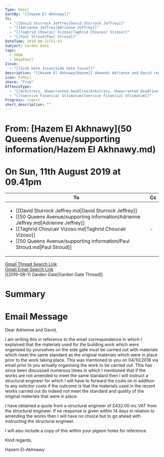 ```yaml
---
Type: Email
SentBy: "[[Hazem El Akhnawy]]"
To:
  - "[[David Sturrock Jeffrey|David Sturrock Jeffrey]]"
  - "[[Adrienne Jeffrey|Adrienne Jeffrey]]"
  - "[[Taghrid Choucair Vizoso|Taghrid Choucair Vizoso]]"
  - "[[Paul Stroud|Paul Stroud]]"
DateTime: 2019-08-11T21:41
Subject: Garden Gate
tags:
  - 50QA
  - 50qaEmail
Issue:
  - "[[Side Gate Issue|Side Gate Issue]]"
description: "[[Hazem El Akhnawy|Hazem]] demands Adrienne and David redo the shareholder-agreed works to the [[Side Gate Issue|Side Gate]], threatening to hire a structural engineer if changes aren't made within 14 days."
icon: FiMail
share: "True"
OffenceType:
  - "[[Arbitrary, Unwarranted Deadline|Arbitrary, Unwarranted Deadline]]"
  - "[[Coercive Financial Ultimatum|Coercive Financial Ultimatum]]"
Progress: ingest
short_description: ""
---
```

# From: [Hazem El Akhnawy](50 Queens Avenue/supporting information/Hazem El Akhnawy.md)
<p><span><h1 data-heading="On Sun, 11th August 2019 at 09.41pm">On Sun, 11th August 2019 at 09.41pm</h1></span></p>

| **To**                                                                                                                                                                                                                                                                                                                | **Cc** |
| --------------------------------------------------------------------------------------------------------------------------------------------------------------------------------------------------------------------------------------------------------------------------------------------------------------------- | ------ |
| <ul><li>[[David Sturrock Jeffrey.md\|David Sturrock Jeffrey]]</li><li>[[50 Queens Avenue/supporting information/Adrienne Jeffrey.md\|Adrienne Jeffrey]]</li><li>[[Taghrid Choucair Vizoso.md\|Taghrid Choucair Vizoso]]</li><li>[[50 Queens Avenue/supporting information/Paul Stroud.md\|Paul Stroud]]</li></ul> | \-     |

[Gmail Thread Search Link](https://mail.google.com/mail/u/0/#search/subject%3A(Garden%20Gate)%20after%3A2019%2F07%2F10%20before%3A2019%2F09%2F10)  
[Gmail Email Search Link](https://mail.google.com/mail/u/0/#search/subject%3A(Garden%20Gate)%20after%3A2019%2F07%2F10%20before%3A2019%2F09%2F10)  
[[2019-08-11 Garden Gate|Garden Gate Thread]]
# Summary

# Email Message
Dear Adrienne and David,


I am writing this in reference to the email correspondence in which I explained that the materials used for the building work which were organised by yourselves on the side gate must be carried out with materials which meet the same standard as the original materials which were in place prior to the work taking place. This was mentioned to you on 04/10/2018 via email prior to you actually organising the work to be carried out. This has since been discussed numerous times in which I mentioned that if the works are not amended to meet the same standard then I will instruct a structural engineer for which I will have to forward the costs on in addition to any solicitor costs if the outcome is that the materials used in the recent works carried out do indeed not meet the standard and quality of the original materials that were in place.  

I have obtained a quote from a structural engineer of £432.00 inc VAT from the structural engineer. If no response is given within 14 days in relation to amending the works then I will have no choice but to go ahead with instructing the structural engineer.  

I will also include a copy of this within your pigeon holes for reference.

Kind regards,   

Hazem El-Akhnawy